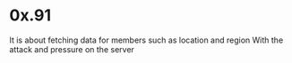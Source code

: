 # 0x.91

It is about fetching data for members such as location and region
With the attack and pressure on the server

